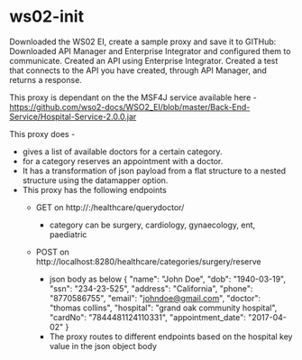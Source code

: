 # ws02-init
Downloaded the WS02 EI, create a sample proxy and save it to GITHub: 
Downloaded API Manager and Enterprise Integrator and configured them to communicate. 
Created an API using Enterprise Integrator. 
Created a test that connects to the API you have created, through API Manager, and returns a response.

This proxy is dependant on the the MSF4J service available here - https://github.com/wso2-docs/WSO2_EI/blob/master/Back-End-Service/Hospital-Service-2.0.0.jar

This proxy does -
- gives a list of available doctors for a certain category.
- for a category reserves an appointment with a doctor.
- It has a transformation of json payload from a flat structure to a nested structure using the datamapper option.
- This proxy has the following endpoints 
  - GET on http://<host>:<port>/healthcare/querydoctor/<category>
      - category can be surgery, cardiology, gynaecology, ent, paediatric

  - POST on http://localhost:8280/healthcare/categories/surgery/reserve
      - json body as below 
        {
          "name": "John Doe",
          "dob": "1940-03-19",
          "ssn": "234-23-525",
          "address": "California",
          "phone": "8770586755",
          "email": "johndoe@gmail.com",
          "doctor": "thomas collins",
          "hospital": "grand oak community hospital",
          "cardNo": "7844481124110331",
          "appointment_date": "2017-04-02"
        }
      - The proxy routes to different endpoints based on the hospital key value in the json object body
     
